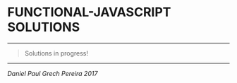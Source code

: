 # FUNCTIONAL-JAVASCRIPT SOLUTIONS
---

> Solutions in progress!

---
_*Daniel Paul Grech Pereira 2017*_
